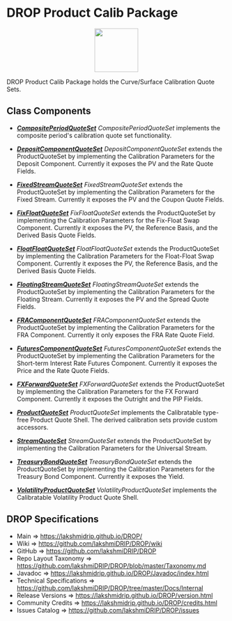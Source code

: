 # DROP Product Calib Package

<p align="center"><img src="https://github.com/lakshmiDRIP/DROP/blob/master/DRIP_Logo.gif?raw=true" width="100"></p>

DROP Product Calib Package holds the Curve/Surface Calibration Quote Sets.


## Class Components

 * [***CompositePeriodQuoteSet***](https://github.com/lakshmiDRIP/DROP/tree/master/src/main/java/org/drip/product/calib/CompositePeriodQuoteSet.java)
 <i>CompositePeriodQuoteSet</i> implements the composite period's calibration quote set functionality.

 * [***DepositComponentQuoteSet***](https://github.com/lakshmiDRIP/DROP/tree/master/src/main/java/org/drip/product/calib/DepositComponentQuoteSet.java)
 <i>DepositComponentQuoteSet</i> extends the ProductQuoteSet by implementing the Calibration Parameters for
 the Deposit Component. Currently it exposes the PV and the Rate Quote Fields.

 * [***FixedStreamQuoteSet***](https://github.com/lakshmiDRIP/DROP/tree/master/src/main/java/org/drip/product/calib/FixedStreamQuoteSet.java)
 <i>FixedStreamQuoteSet</i> extends the ProductQuoteSet by implementing the Calibration Parameters for the
 Fixed Stream. Currently it exposes the PV and the Coupon Quote Fields.

 * [***FixFloatQuoteSet***](https://github.com/lakshmiDRIP/DROP/tree/master/src/main/java/org/drip/product/calib/FixFloatQuoteSet.java)
 <i>FixFloatQuoteSet</i> extends the ProductQuoteSet by implementing the Calibration Parameters for the
 Fix-Float Swap Component. Currently it exposes the PV, the Reference Basis, and the Derived Basis Quote
 Fields.

 * [***FloatFloatQuoteSet***](https://github.com/lakshmiDRIP/DROP/tree/master/src/main/java/org/drip/product/calib/FloatFloatQuoteSet.java)
 <i>FloatFloatQuoteSet</i> extends the ProductQuoteSet by implementing the Calibration Parameters for the
 Float-Float Swap Component. Currently it exposes the PV, the Reference Basis, and the Derived Basis Quote
 Fields.

 * [***FloatingStreamQuoteSet***](https://github.com/lakshmiDRIP/DROP/tree/master/src/main/java/org/drip/product/calib/FloatingStreamQuoteSet.java)
 <i>FloatingStreamQuoteSet</i> extends the ProductQuoteSet by implementing the Calibration Parameters for the
 Floating Stream. Currently it exposes the PV and the Spread Quote Fields.

 * [***FRAComponentQuoteSet***](https://github.com/lakshmiDRIP/DROP/tree/master/src/main/java/org/drip/product/calib/FRAComponentQuoteSet.java)
 <i>FRAComponentQuoteSet</i> extends the ProductQuoteSet by implementing the Calibration Parameters for the
 FRA Component. Currently it only exposes the FRA Rate Quote Field.

 * [***FuturesComponentQuoteSet***](https://github.com/lakshmiDRIP/DROP/tree/master/src/main/java/org/drip/product/calib/FuturesComponentQuoteSet.java)
 <i>FuturesComponentQuoteSet</i> extends the ProductQuoteSet by implementing the Calibration Parameters for
 the Short-term Interest Rate Futures Component. Currently it exposes the Price and the Rate Quote Fields.

 * [***FXForwardQuoteSet***](https://github.com/lakshmiDRIP/DROP/tree/master/src/main/java/org/drip/product/calib/FXForwardQuoteSet.java)
 <i>FXForwardQuoteSet</i> extends the ProductQuoteSet by implementing the Calibration Parameters for the FX
 Forward Component. Currently it exposes the Outright and the PIP Fields.

 * [***ProductQuoteSet***](https://github.com/lakshmiDRIP/DROP/tree/master/src/main/java/org/drip/product/calib/ProductQuoteSet.java)
 <i>ProductQuoteSet</i> implements the Calibratable type-free Product Quote Shell. The derived calibration
 sets provide custom accessors.

 * [***StreamQuoteSet***](https://github.com/lakshmiDRIP/DROP/tree/master/src/main/java/org/drip/product/calib/StreamQuoteSet.java)
 <i>StreamQuoteSet</i> extends the ProductQuoteSet by implementing the Calibration Parameters for the
 Universal Stream.

 * [***TreasuryBondQuoteSet***](https://github.com/lakshmiDRIP/DROP/tree/master/src/main/java/org/drip/product/calib/TreasuryBondQuoteSet.java)
 <i>TreasuryBondQuoteSet</i> extends the ProductQuoteSet by implementing the Calibration Parameters for the
 Treasury Bond Component. Currently it exposes the Yield.

 * [***VolatilityProductQuoteSet***](https://github.com/lakshmiDRIP/DROP/tree/master/src/main/java/org/drip/product/calib/VolatilityProductQuoteSet.java)
 <i>VolatilityProductQuoteSet</i> implements the Calibratable Volatility Product Quote Shell.


## DROP Specifications

 * Main                     => https://lakshmidrip.github.io/DROP/
 * Wiki                     => https://github.com/lakshmiDRIP/DROP/wiki
 * GitHub                   => https://github.com/lakshmiDRIP/DROP
 * Repo Layout Taxonomy     => https://github.com/lakshmiDRIP/DROP/blob/master/Taxonomy.md
 * Javadoc                  => https://lakshmidrip.github.io/DROP/Javadoc/index.html
 * Technical Specifications => https://github.com/lakshmiDRIP/DROP/tree/master/Docs/Internal
 * Release Versions         => https://lakshmidrip.github.io/DROP/version.html
 * Community Credits        => https://lakshmidrip.github.io/DROP/credits.html
 * Issues Catalog           => https://github.com/lakshmiDRIP/DROP/issues

